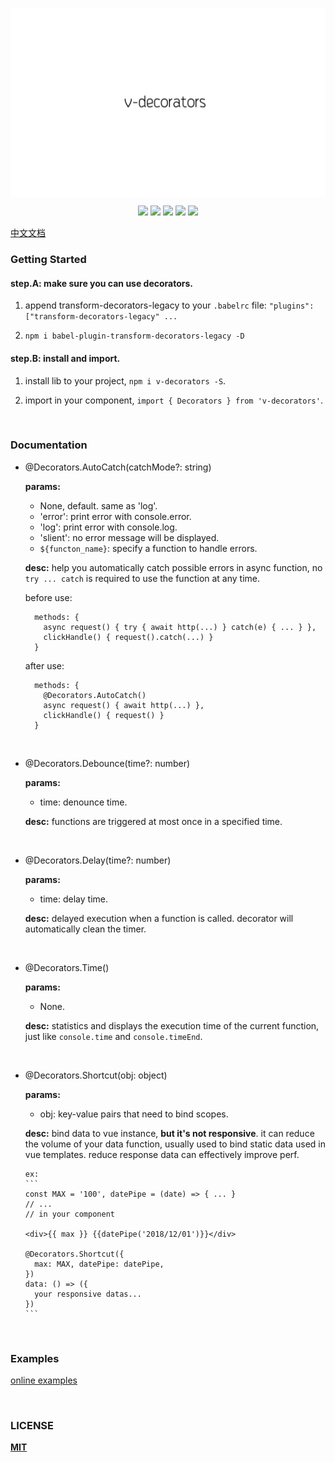 <p align="center" height="250">
  <img src="logo-v.png" align="center"/>
</p>
<p align=center>
<a target="_blank" href="https://www.npmjs.com/package/v-decorators" title="NPM version"><img src="https://img.shields.io/npm/v/v-decorators/latest.svg?style=flat-square"></a>
<a target="_blank" href="https://www.npmjs.com/package/v-decorators" title="Node version"><img src="https://img.shields.io/npm/dt/v-decorators.svg?style=flat-square"></a>
<a target="_blank" href="https://opensource.org/licenses/MIT" title="License: MIT"><img src="https://img.shields.io/github/license/HaiFengFE/v-decorators.svg?style=flat-square"></a>
<a target="_blank" href="https://travis-ci.org/DhyanaChina/v-decorators" title="Build Status"><img src="https://img.shields.io/travis/HaiFengFE/v-decorators.svg?style=flat-square"></a>
<a target="_blank" href="https://www.npmjs.com/package/v-decorators" title="Peer dependency "><img src="https://img.shields.io/npm/dependency-version/v-decorators/peer/vue.svg?style=flat-square"></a>
</p>

[中文文档](README_CN.md)

### Getting Started
#### step.A: make sure you can use decorators.

1. append transform-decorators-legacy to your `.babelrc` file: `"plugins": ["transform-decorators-legacy" ...`

2. `npm i babel-plugin-transform-decorators-legacy -D`

#### step.B: install and import.

1. install lib to your project, `npm i v-decorators -S`.

2. import in your component, `import { Decorators } from 'v-decorators'`.

<br/>

### Documentation

- @Decorators.AutoCatch(catchMode?: string)

    **params:**
    - None, default. same as 'log'.
    - 'error': print error with console.error.
    - 'log': print error with console.log.
    - 'slient': no error message will be displayed.
    - `${functon_name}`: specify a function to handle errors.

    **desc:**
    help you automatically catch possible errors in async function, no `try ... catch` is required to use the function at any time.
    
    before use:
    ```
      methods: {
        async request() { try { await http(...) } catch(e) { ... } },
        clickHandle() { request().catch(...) }
      }
    ```
    after use:
    ```
      methods: {
        @Decorators.AutoCatch()
        async request() { await http(...) },
        clickHandle() { request() }
      }
    ```

<br/>

- @Decorators.Debounce(time?: number)

    **params:**
    - time: denounce time.

    **desc:**
    functions are triggered at most once in a specified time.


<br/>


- @Decorators.Delay(time?: number)

    **params:**
    - time: delay time.

    **desc:**
    delayed execution when a function is called. decorator will automatically clean the timer.


<br/>

- @Decorators.Time()

    **params:**
    - None.

    **desc:**
    statistics and displays the execution time of the current function, just like `console.time` and `console.timeEnd`.


<br/>

- @Decorators.Shortcut(obj: object)

    **params:**
    - obj: key-value pairs that need to bind scopes.

    **desc:**
    bind data to vue instance, **but it's not responsive**. it can reduce the volume of your data function, usually used to bind static data used in vue templates. 
    reduce response data can effectively improve perf.

      ex:
      ```
      const MAX = '100', datePipe = (date) => { ... }
      // ...
      // in your component

      <div>{{ max }} {{datePipe('2018/12/01')}}</div>

      @Decorators.Shortcut({
        max: MAX, datePipe: datePipe,
      })
      data: () => ({
        your responsive datas...
      })
      ```

<br/>

### Examples

[online examples](https://v-decorators.netlify.com/)

<br/>

### LICENSE

[**MIT**](LICENSE)

